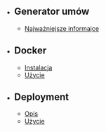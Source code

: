 - ## Generator umów
    - [Najważniejsze informajce]({{route}}/{{version}}/overview)
- ## Docker
    - [Instalacja]({{route}}/{{version}}/docker_instalation)
    - [Użycie]({{route}}/{{version}}/docker_use)
- ## Deployment
    - [Opis]({{route}}/{{version}}/deploy_overview)
    - [Użycie]({{route}}/{{version}}/deploy_use)

